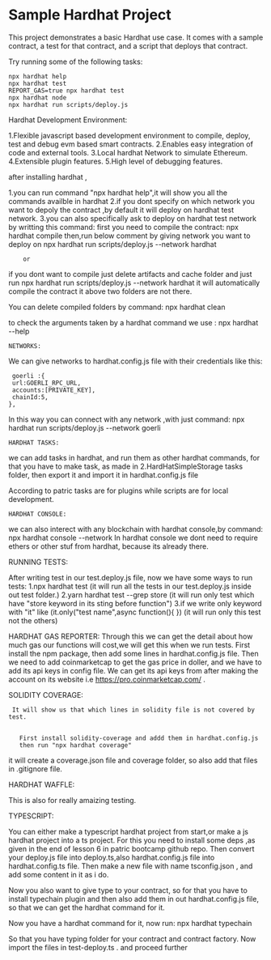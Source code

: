 # Sample Hardhat Project

This project demonstrates a basic Hardhat use case. It comes with a sample contract, a test for that contract, and a script that deploys that contract.

Try running some of the following tasks:

```shell
npx hardhat help
npx hardhat test
REPORT_GAS=true npx hardhat test
npx hardhat node
npx hardhat run scripts/deploy.js
```





Hardhat Development Environment:

1.Flexible javascript based development environment to compile, deploy, test and debug evm based smart contracts.
2.Enables easy integration of code and external tools.
3.Local hardhat Network to simulate Ethereum.
4.Extensible plugin features.
5.High level of debugging features.


after installing hardhat ,

1.you can run command "npx hardhat help",it will show you all the commands availble in hardhat
2.if you dont specify on which network you want to depoly the contract ,by default it will deploy on hardhat test network.
3.you can also specifically ask to deploy on hardhat test network by writting this command:
    first you need to compile the contract:
    npx hardhat compile
    then,run below comment by giving network you want to deploy on
    npx hardhat run scripts/deploy.js --network hardhat

        or 
  if you dont want to compile just delete artifacts and cache folder and just run npx hardhat run scripts/deploy.js --network hardhat
   it will automatically compile the contract it above two folders are not there.

   You can delete compiled folders by command: npx hardhat clean


to check the arguments taken by a hardhat command we use : npx hardhat <cmdname> --help

    NETWORKS:

We can give networks to hardhat.config.js file with their credentials like this:

     goerli :{
     url:GOERLI_RPC_URL,
     accounts:[PRIVATE_KEY],
     chainId:5,
    },
In this way you can connect with any network ,with just command: npx hardhat run scripts/deploy.js --network goerli 


    HARDHAT TASKS: 

   we can add tasks in hardhat, and run them as other hardhat commands,
  for that you have to make task, as made in 2.HardHatSimpleStorage tasks folder, then export it and import it in hardhat.config.js file
  
 According to patric tasks are for plugins while scripts are for local development.

    HARDHAT CONSOLE:
we can also interect with any blockchain with hardhat console,by command:
    npx hardhat console --network <networkName>
 In hardhat console we dont need to require ethers or other stuf from hardhat, because its already there.


   RUNNING TESTS:

  After writing test in our test.deploy.js file, now we have some ways to run tests:
   1.npx hardhat test (it will run all the tests in our test.deploy.js inside out test folder.)
   2.yarn hardhat test --grep store (it will run only test which have "store keyword in its sting before function")
   3.if we write only keyword with "it" like (it.only("test name",async function(){   }) (it will run only this test not the others) 
      
   HARDHAT GAS REPORTER:
 Through this we can get the detail about how much gas our functions will cost,we will get this when we run tests.
 First install the npm package, then add some lines in hardhat.config.js file.
 Then we need to add coinmarketcap to get the gas price in doller, and we have to add its api keys in config file.
 We can get its api keys from after making the account on its website i.e https://pro.coinmarketcap.com/ .


   SOLIDITY COVERAGE:  

     It will show us that which lines in solidity file is not covered by test.


       First install solidity-coverage and addd them in hardhat.config.js
       then run "npx hardhat coverage"
  it will create a coverage.json file and coverage folder, so also add that files in .gitignore file.

  HARDHAT WAFFLE: 

  This is also for really amaizing testing.



  TYPESCRIPT:

 You can either make a typescript hardhat project from start,or make a js hardhat project into a ts project.
 For this you need to install some deps ,as given in the end of lesson 6 in patric bootcamp github repo.
 Then convert your deploy.js file into deploy.ts,also hardhat.config.js file into hardhat.config.ts file.
 Then make a new file with name tsconfig.json , and add some content in it as i do.


  Now you also want to give type to your contract, so for that you have to install typechain plugin and then also add them 
 in out hardhat.config.js file, so that we can get the hardhat command for it.
 
  Now you have a hardhat command for it, now run:
    npx hardhat typechain 

 So that you have typing folder for your contract and contract factory.
 Now import the files in test-deploy.ts . and proceed further

 


